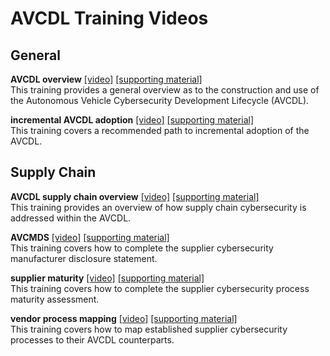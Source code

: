 # AVCDL Training Videos

## General

**AVCDL overview** [[video]](https://youtu.be/AQiNcstp5bM) [[supporting material]](./AVCDL%20overview/)
<br/> This training provides a general overview as to the construction and use of the Autonomous Vehicle Cybersecurity Development Lifecycle (AVCDL).

**incremental AVCDL adoption** [[video]](https://youtu.be/gA5rflBB8EM) [[supporting material]](./incremental%20AVCDL%20adoption/)
<br/> This training covers a recommended path to incremental adoption of the AVCDL.

## Supply Chain

**AVCDL supply chain overview** [[video]](https://www.youtube.com/watch?v=-6JbJS28210)
[[supporting material]](./supply%20chain%20overview)
<br/> This training provides an overview of how supply chain cybersecurity is addressed within the AVCDL.

**AVCMDS** [[video]](https://www.youtube.com/watch?v=lFIt-FCH3pE)
[[supporting material]](./AVCMDS)
<br/> This training covers how to complete the supplier cybersecurity manufacturer disclosure statement.

**supplier maturity** [[video]](https://www.youtube.com/watch?v=duxh92Xb7Ig)
[[supporting material]](./supplies%20maturity)
<br/> This training covers how to complete the supplier cybersecurity process maturity assessment.

**vendor process mapping** [[video]](https://www.youtube.com/watch?v=rQZ-VIZ8a1Y)
[[supporting material]](./vendor%20process%20mapping)
<br/> This training covers how to map established supplier cybersecurity processes to their AVCDL counterparts.
